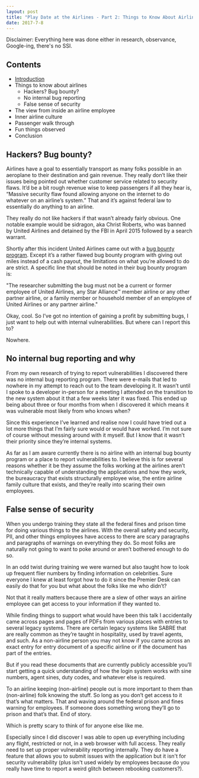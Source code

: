 ```yaml
---
layout: post
title: "Play Date at the Airlines - Part 2: Things to Know About Airlines"
date: 2017-7-8
---
```


Disclaimer: Everything here was done either in research, observance, Google-ing, there's no SSI.

## Contents

* [Introduction](https://avizc.github.io/2017/07/08/play-date-at-airlines-part-1.html)
* Things to know about airlines
    * Hackers? Bug bounty?
    * No internal bug reporting
    * False sense of security
* The view from inside an airline employee
* Inner airline culture
* Passenger walk through
* Fun things observed
* Conclusion

## Hackers? Bug bounty?

Airlines have a goal to essentially transport as many folks possible in an aeroplane to their destination and gain revenue. They really don’t like their issues being pointed out whether customer service related to security flaws. It’d be a bit rough revenue wise to keep passengers if all they hear is, “Massive security flaw found allowing anyone on the internet to do whatever on an airline’s system.” That and it’s against federal law to essentially do anything to an airline.

They really do not like hackers if that wasn’t already fairly obvious. One notable example would be sidragon, aka Christ Roberts, who was banned by United Airlines and detained by the FBI in April 2015 followed by a search warrant.

Shortly after this incident United Airlines came out with a [bug bounty program](https://www.united.com/web/en-US/content/Contact/bugbounty.aspx). Except it’s a rather flawed bug bounty program with giving out miles instead of a cash payout, the limitations on what you’re allowed to do are strict. A specific line that should be noted in their bug bounty program is:

"The researcher submitting the bug must not be a current or former employee of United Airlines, any Star Alliance™ member airline or any other partner airline, or a family member or household member of an employee of United Airlines or any partner airline."

Okay, cool. So I’ve got no intention of gaining a profit by submitting bugs, I just want to help out with internal vulnerabilities. But where can I report this to?

Nowhere.

## No internal bug reporting and why

From my own research of trying to report vulnerabilities I discovered there was no internal bug reporting program. There were e-mails that led to nowhere in my attempt to reach out to the team developing it. It wasn’t until I spoke to a developer in-person for a meeting I attended on the transition to the new system about it that a few weeks later it was fixed. This ended up being about three or four months from when I discovered it which means it was vulnerable most likely from who knows when?

Since this experience I’ve learned and realise now I could have tried out a lot more things that I’m fairly sure would or would have worked. I’m not sure of course without messing around with it myself. But I know that it wasn’t their priority since they’re internal systems.

As far as I am aware currently there is no airline with an internal bug bounty program or a place to report vulnerabilities to. I believe this is for several reasons whether it be they assume the folks working at the airlines aren’t technically capable of understanding the applications and how they work, the bureaucracy that exists structurally employee wise, the entire airline family culture that exists, and they’re really into scaring their own employees.

## False sense of security

When you undergo training they state all the federal fines and prison time for doing various things to the airlines. With the overall safety and security, PII, and other things employees have access to there are scary paragraphs and paragraphs of warnings on everything they do. So most folks are naturally not going to want to poke around or aren’t bothered enough to do so.

In an odd twist during training we were warned but also taught how to look up frequent flier numbers by finding information on celebrities. Sure everyone I knew at least forgot how to do it since the Premier Desk can easily do that for you but what about the folks like me who didn’t?

Not that it really matters because there are a slew of other ways an airline employee can get access to your information if they wanted to.

While finding things to support what would have been this talk I accidentally came across pages and pages of PDFs from various places with entries to several legacy systems. There are certain legacy systems like SABRE that are really common as they’re taught in hospitality, used by travel agents, and such. As a non-airline person you may not know if you came across an exact entry for entry document of a specific airline or if the document has part of the entries.

But if you read these documents that are currently publicly accessible you’ll start getting a quick understanding of how the login system works with sine numbers, agent sines, duty codes, and whatever else is required.

To an airline keeping (non-airline) people out is more important to them than (non-airline) folk knowing the stuff. So long as you don’t get access to it that’s what matters. That and waving around the federal prison and fines warning for employees. If someone does something wrong they’ll go to prison and that’s that. End of story.

Which is pretty scary to think of for anyone else like me.

Especially since I did discover I was able to open up everything including any flight, restricted or not, in a web browser with full access. They really need to set up proper vulnerability reporting internally. They do have a feature that allows you to submit issues with the application but it isn't for security vulnerability (plus isn't used widely by employees because do you really have time to report a weird glitch between rebooking customers?).
